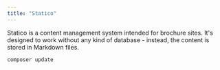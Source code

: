 ```yaml
---
title: "Statico"
---
```


Statico is a content management system intended for brochure sites. It's designed to work without any kind of database - instead, the content is stored in Markdown files.

```
composer update
```
